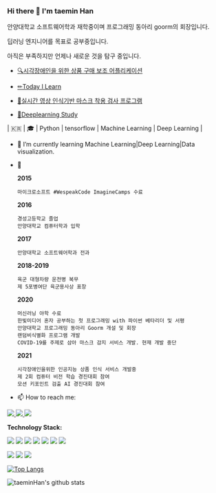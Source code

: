 ### Hi there 👋 I'm taemin Han

안양대학교 소프트웨어학과 재학중이며 프로그래밍 동아리 goorm의 회장입니다.

딥러닝 엔지니어를 목표로 공부중입니다.

아직은 부족하지만 언제나 새로운 것을 탐구 중입니다.

- [🔍시각장애인을 위한 상품 구매 보조 어플리케이션](https://github.com/taeminHan/What-sYourMerchandise)

- [✏Today I Learn](https://github.com/taeminHan/TIL)

- [🤿실시간 영상 인식기반 마스크 착용 검사 프로그램](https://github.com/taeminHan/mask_detection)

- [📖Deeplearning Study](https://github.com/taeminHan/Deep-Learning-Study)


| :kr: | 🎓 | Python | tensorflow | Machine Learning | Deep Learning |

- 🌱 I’m currently learning Machine Learning|Deep Learning|Data visualization.
- 💬

  **2015**
  
      마이크로소프트 #WespeakCode ImagineCamps 수료
    
    
  **2016**
  
      경성고등학교 졸업
      안양대학교 컴퓨터학과 입학
      
  **2017**
  
      안양대학교 소프트웨어학과 전과
      
  **2018-2019**
  
      육군 대형차량 운전병 복무
      제 5포병여단 육군용사상 표창
    
  **2020**
      
      머신러닝 야학 수료
      한빛미디어 혼자 공부하는 첫 프로그래밍 with 파이썬 베타리더 및 서평
      안양대학교 프로그래밍 동아리 Goorm 개설 및 회장
      랜덤비식별화 프로그램 개발
      COVID-19를 주제로 삼아 마스크 감지 서비스 개발. 현재 개발 중단
    
  **2021**

      시각장애인을위한 인공지능 상품 인식 서비스 개발중
      제 2회 컴퓨터 비전 학습 경진대회 참여
      모션 키포인트 검출 AI 경진대회 참여
     


- 📫 How to reach me:


<a href="https://www.instagram.com/kyle_05.15/"><img src="https://img.shields.io/badge/Instagram-E4405F?style=flat-square&logo=Instagram&logoColor=white&link=https://www.instagram.com/kyle_05.15/"> <a href="matilto:taemin9705@gmail.com"><img src="https://img.shields.io/badge/Gmail-D14836?style=flat-square&logo=Gmail&logoColor=white">  <a href="https://www.notion.so/kylereport/Kyle-s-Report-ef5b2e3d885c463abb79453b868b3033"><img src="https://img.shields.io/badge/Notion-000000?style=flat-square&logo=Notion&logoColor=white&link=https://www.notion.so/kylereport/Kyle-s-Report-ef5b2e3d885c463abb79453b868b3033"></a>



**Technology Stack:**

<img src="https://img.shields.io/badge/Tensorflow-FF6F00?style=flat-square&logo=Tensorflow&logoColor=white"> <img src="https://img.shields.io/badge/Keras-D00000?style=flat-square&logo=Keras&logoColor=white"> <img src="https://img.shields.io/badge/Python-3776AB?style=flat-square&logo=Python&logoColor=white"> <img src="https://img.shields.io/badge/Git-F05032?style=flat-square&logo=Git&logoColor=white"> 
<img src="https://img.shields.io/badge/MongoDB-47A248?style=flat-square&logo=MongoDB&logoColor=white"> <img src="https://img.shields.io/badge/ApacheSpark-E25A1C?style=flat-square&logo=Apache%20Spark&logoColor=white"> <img src="https://img.shields.io/badge/Linux-FCC624?style=flat-square&logo=Linux&logoColor=black">

<img src="https://img.shields.io/badge/Ubuntu-E95420?style=flat-square&logo=Ubuntu&logoColor=white"> <img src="https://img.shields.io/badge/Anaconda-44A833?style=flat-square&logo=Anaconda&logoColor=white"> <img src="https://img.shields.io/badge/Jupyter-F37626?style=flat-square&logo=Jupyter&logoColor=white">



[![Top Langs](https://github-readme-stats.vercel.app/api/top-langs/?username=taeminHan&layout=compact)](https://github.com/anuraghazra/github-readme-stats)


<!--
**taeminHan/taeminHan** is a ✨ _special_ ✨ repository because its `README.md` (this file) appears on your GitHub profile.

Here are some ideas to get you started:

- 🔭 I’m currently working on ...

- 👯 I’m looking to collaborate on ...
- 🤔 I’m looking for help with ...


- 😄 Pronouns: ...
- ⚡ Fun fact: ...
-->


![taeminHan's github stats](https://github-readme-stats.vercel.app/api?username=taeminHan&show_icons=true&theme=gotham)
